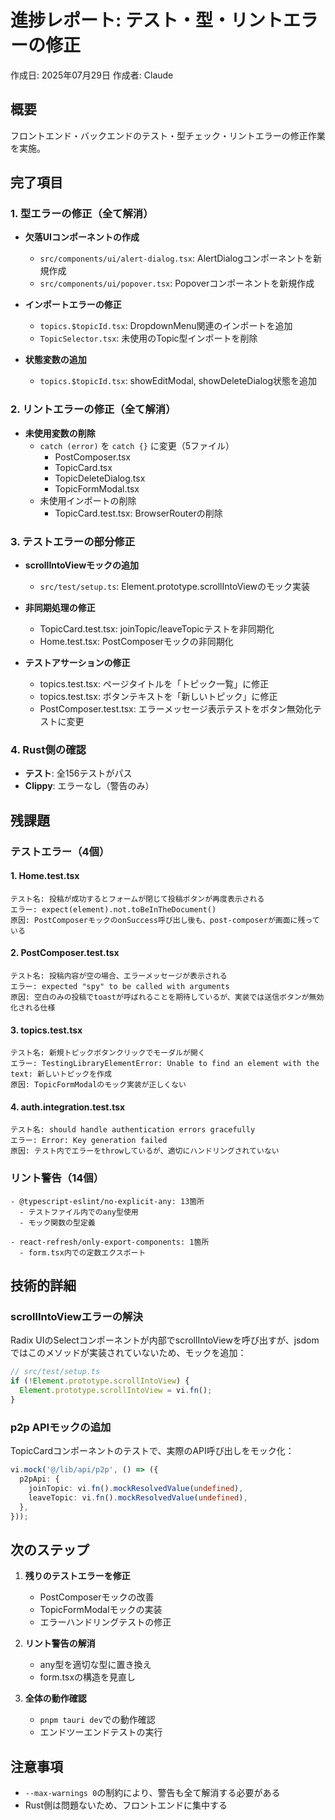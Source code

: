 # 進捗レポート: テスト・型・リントエラーの修正

作成日: 2025年07月29日
作成者: Claude

## 概要
フロントエンド・バックエンドのテスト・型チェック・リントエラーの修正作業を実施。

## 完了項目

### 1. 型エラーの修正（全て解消）
- **欠落UIコンポーネントの作成**
  - `src/components/ui/alert-dialog.tsx`: AlertDialogコンポーネントを新規作成
  - `src/components/ui/popover.tsx`: Popoverコンポーネントを新規作成

- **インポートエラーの修正**
  - `topics.$topicId.tsx`: DropdownMenu関連のインポートを追加
  - `TopicSelector.tsx`: 未使用のTopic型インポートを削除

- **状態変数の追加**
  - `topics.$topicId.tsx`: showEditModal, showDeleteDialog状態を追加

### 2. リントエラーの修正（全て解消）
- **未使用変数の削除**
  - `catch (error)` を `catch {}` に変更（5ファイル）
    - PostComposer.tsx
    - TopicCard.tsx
    - TopicDeleteDialog.tsx
    - TopicFormModal.tsx
  - 未使用インポートの削除
    - TopicCard.test.tsx: BrowserRouterの削除

### 3. テストエラーの部分修正
- **scrollIntoViewモックの追加**
  - `src/test/setup.ts`: Element.prototype.scrollIntoViewのモック実装

- **非同期処理の修正**
  - TopicCard.test.tsx: joinTopic/leaveTopicテストを非同期化
  - Home.test.tsx: PostComposerモックの非同期化

- **テストアサーションの修正**
  - topics.test.tsx: ページタイトルを「トピック一覧」に修正
  - topics.test.tsx: ボタンテキストを「新しいトピック」に修正
  - PostComposer.test.tsx: エラーメッセージ表示テストをボタン無効化テストに変更

### 4. Rust側の確認
- **テスト**: 全156テストがパス
- **Clippy**: エラーなし（警告のみ）

## 残課題

### テストエラー（4個）

#### 1. Home.test.tsx
```
テスト名: 投稿が成功するとフォームが閉じて投稿ボタンが再度表示される
エラー: expect(element).not.toBeInTheDocument()
原因: PostComposerモックのonSuccess呼び出し後も、post-composerが画面に残っている
```

#### 2. PostComposer.test.tsx
```
テスト名: 投稿内容が空の場合、エラーメッセージが表示される
エラー: expected "spy" to be called with arguments
原因: 空白のみの投稿でtoastが呼ばれることを期待しているが、実装では送信ボタンが無効化される仕様
```

#### 3. topics.test.tsx
```
テスト名: 新規トピックボタンクリックでモーダルが開く
エラー: TestingLibraryElementError: Unable to find an element with the text: 新しいトピックを作成
原因: TopicFormModalのモック実装が正しくない
```

#### 4. auth.integration.test.tsx
```
テスト名: should handle authentication errors gracefully
エラー: Error: Key generation failed
原因: テスト内でエラーをthrowしているが、適切にハンドリングされていない
```

### リント警告（14個）
```
- @typescript-eslint/no-explicit-any: 13箇所
  - テストファイル内でのany型使用
  - モック関数の型定義

- react-refresh/only-export-components: 1箇所
  - form.tsx内での定数エクスポート
```

## 技術的詳細

### scrollIntoViewエラーの解決
Radix UIのSelectコンポーネントが内部でscrollIntoViewを呼び出すが、jsdomではこのメソッドが実装されていないため、モックを追加：

```typescript
// src/test/setup.ts
if (!Element.prototype.scrollIntoView) {
  Element.prototype.scrollIntoView = vi.fn();
}
```

### p2p APIモックの追加
TopicCardコンポーネントのテストで、実際のAPI呼び出しをモック化：

```typescript
vi.mock('@/lib/api/p2p', () => ({
  p2pApi: {
    joinTopic: vi.fn().mockResolvedValue(undefined),
    leaveTopic: vi.fn().mockResolvedValue(undefined),
  },
}));
```

## 次のステップ

1. **残りのテストエラーを修正**
   - PostComposerモックの改善
   - TopicFormModalモックの実装
   - エラーハンドリングテストの修正

2. **リント警告の解消**
   - any型を適切な型に置き換え
   - form.tsxの構造を見直し

3. **全体の動作確認**
   - `pnpm tauri dev`での動作確認
   - エンドツーエンドテストの実行

## 注意事項
- `--max-warnings 0`の制約により、警告も全て解消する必要がある
- Rust側は問題ないため、フロントエンドに集中する
